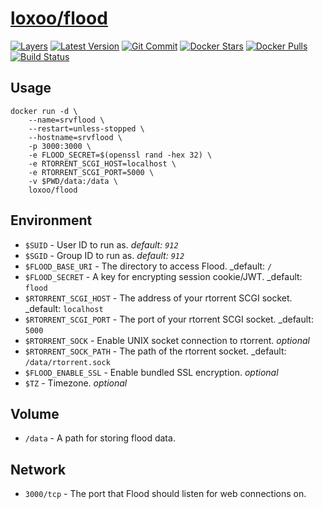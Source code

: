 [hub]: https://hub.docker.com/r/loxoo/flood
[mbdg]: https://microbadger.com/images/loxoo/flood
[git]: https://github.com/triptixx/flood
[actions]: https://github.com/triptixx/flood/actions

# [loxoo/flood][hub]
[![Layers](https://images.microbadger.com/badges/image/loxoo/flood.svg)][mbdg]
[![Latest Version](https://images.microbadger.com/badges/version/loxoo/flood.svg)][hub]
[![Git Commit](https://images.microbadger.com/badges/commit/loxoo/flood.svg)][git]
[![Docker Stars](https://img.shields.io/docker/stars/loxoo/flood.svg)][hub]
[![Docker Pulls](https://img.shields.io/docker/pulls/loxoo/flood.svg)][hub]
[![Build Status](https://github.com/triptixx/flood/workflows/docker%20build/badge.svg)][actions]

## Usage

```shell
docker run -d \
    --name=srvflood \
    --restart=unless-stopped \
    --hostname=srvflood \
    -p 3000:3000 \
    -e FLOOD_SECRET=$(openssl rand -hex 32) \
    -e RTORRENT_SCGI_HOST=localhost \
    -e RTORRENT_SCGI_PORT=5000 \
    -v $PWD/data:/data \
    loxoo/flood
```

## Environment

- `$SUID`               - User ID to run as. _default: `912`_
- `$SGID`               - Group ID to run as. _default: `912`_
- `$FLOOD_BASE_URI`     - The directory to access Flood. _default: `/`
- `$FLOOD_SECRET`       - A key for encrypting session cookie/JWT. _default: `flood`
- `$RTORRENT_SCGI_HOST` - The address of your rtorrent SCGI socket. _default: `localhost`
- `$RTORRENT_SCGI_PORT` - The port of your rtorrent SCGI socket. _default: `5000`
- `$RTORRENT_SOCK`      - Enable UNIX socket connection to rtorrent. _optional_
- `$RTORRENT_SOCK_PATH` - The path of the rtorrent socket. _default: `/data/rtorrent.sock`
- `$FLOOD_ENABLE_SSL`   - Enable bundled SSL encryption. _optional_
- `$TZ`                 - Timezone. _optional_

## Volume

- `/data`               - A path for storing flood data.

## Network

- `3000/tcp`            - The port that Flood should listen for web connections on.

